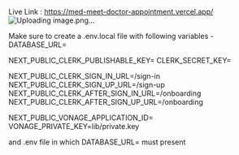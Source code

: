 Live Link : https://med-meet-doctor-appointment.vercel.app/
![Uploading image.png…]()


Make sure to create a .env.local file with following variables -
DATABASE_URL=

NEXT_PUBLIC_CLERK_PUBLISHABLE_KEY=
CLERK_SECRET_KEY=

NEXT_PUBLIC_CLERK_SIGN_IN_URL=/sign-in
NEXT_PUBLIC_CLERK_SIGN_UP_URL=/sign-up
NEXT_PUBLIC_CLERK_AFTER_SIGN_IN_URL=/onboarding
NEXT_PUBLIC_CLERK_AFTER_SIGN_UP_URL=/onboarding

NEXT_PUBLIC_VONAGE_APPLICATION_ID=
VONAGE_PRIVATE_KEY=lib/private.key

and .env file in which 
DATABASE_URL=
must present

